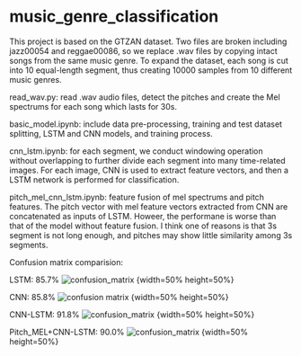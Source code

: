 # music_genre_classification
This project is based on the GTZAN dataset. Two files are broken including jazz00054 and reggae00086, so we replace .wav files by copying intact songs from the same music genre. To expand the dataset, each song is cut into 10 equal-length segment, thus creating 10000 samples from 10 different music genres.

read_wav.py: read .wav audio files, detect the pitches and create the Mel spectrums for each song which lasts for 30s.

basic_model.ipynb: include data pre-processing, training and test dataset splitting, LSTM and CNN models, and training process.

cnn_lstm.ipynb: for each segment, we conduct windowing operation without overlapping to further divide each segment into many time-related images. For each image, CNN is used to extract feature vectors, and then a LSTM network is performed for classification.  

pitch_mel_cnn_lstm.ipynb: feature fusion of mel spectrums and pitch features. The pitch vector with mel feature vectors extracted from CNN are concatenated as inputs of LSTM. Howeer, the performane is worse than that of the model without feature fusion. I think one of reasons is that 3s segment is not long enough, and pitches may show little similarity among 3s segments.

Confusion matrix comparision:

LSTM: 85.7% ![confusion_matrix](https://github.com/JASONZ777/music_genre_classification/assets/94668646/348a7975-8f24-4c9b-9e17-8884604b4957) {width=50% height=50%}

CNN: 85.8% ![confusion matrix](https://github.com/JASONZ777/music_genre_classification/assets/94668646/14b548ef-01a4-436e-a681-ace86a1ba88c) {width=50% height=50%}

CNN-LSTM: 91.8% ![confusion_matrix](https://github.com/JASONZ777/music_genre_classification/assets/94668646/9cc39713-a43a-4d90-a91a-9c8ce00c46d7) {width=50% height=50%}

Pitch_MEL+CNN-LSTM: 90.0%  ![confusion_matrix](https://github.com/JASONZ777/music_genre_classification/assets/94668646/183124dd-68ff-42f4-991f-a8da400ad6a9) {width=50% height=50%}

